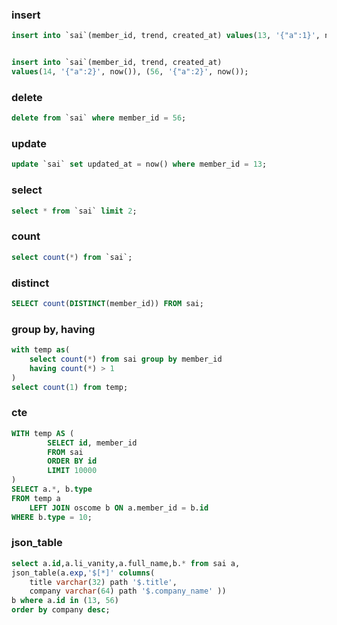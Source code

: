 ### insert

```sql
insert into `sai`(member_id, trend, created_at) values(13, '{"a":1}', now());


insert into `sai`(member_id, trend, created_at) 
values(14, '{"a":2}', now()), (56, '{"a":2}', now());
```

### delete

```sql
delete from `sai` where member_id = 56;
```

### update 

```sql
update `sai` set updated_at = now() where member_id = 13;
```

### select

```sql
select * from `sai` limit 2;
```

### count

```sql
select count(*) from `sai`;
```

### distinct

```sql
SELECT count(DISTINCT(member_id)) FROM sai;
```

### group by, having

```sql
with temp as(
    select count(*) from sai group by member_id 
    having count(*) > 1
)
select count(1) from temp;
```

### cte 

```sql
WITH temp AS (
		SELECT id, member_id
		FROM sai
		ORDER BY id
		LIMIT 10000
)
SELECT a.*, b.type
FROM temp a
	LEFT JOIN oscome b ON a.member_id = b.id
WHERE b.type = 10;
```

### json_table

```sql
select a.id,a.li_vanity,a.full_name,b.* from sai a, 
json_table(a.exp,'$[*]' columns(         
    title varchar(32) path '$.title',         
    company varchar(64) path '$.company_name' ))
b where a.id in (13, 56) 
order by company desc;
```
